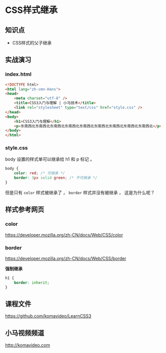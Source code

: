 CSS样式继承
==========

## 知识点

* CSS样式的父子继承

## 实战演习

### index.html

~~~html
<!DOCTYPE html>
<html lang="zh-cmn-Hans">
<head>
    <meta charset="utf-8" />
    <title>CSS3入门与理解 | 小马技术</title>
    <link rel="stylesheet" type="text/css" href="style.css" />
</head>
<body>
    <h1>CSS3入门与理解</h1>
    <p>东南西北东南西北东南西北东南西北东南西北东南西北东南西北东南西北东南西北</p>
</body>
</html>
~~~

### style.css

body 设置的样式单可以继承给 h1 和 p 标记 。 

~~~css
body {
    color: red; /* 可继承 */
    border: 3px solid green; /* 不可继承 */
}
~~~

但是只有 `color` 样式被继承了 ， `border` 样式并没有被继承 ， 这是为什么呢？

## 样式参考网页

### color

https://developer.mozilla.org/zh-CN/docs/Web/CSS/color

### border

https://developer.mozilla.org/zh-CN/docs/Web/CSS/border

**强制继承**

~~~css
h1 {
    border: inherit;
}
~~~

## 课程文件

https://github.com/komavideo/LearnCSS3

## 小马视频频道

http://komavideo.com
